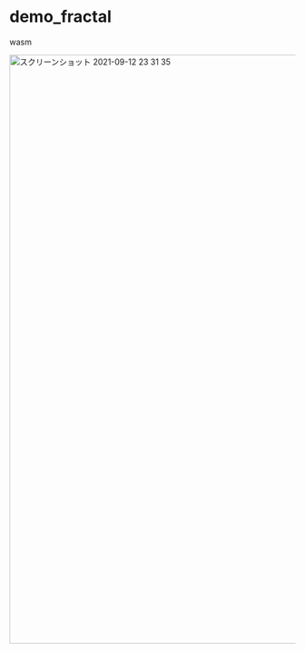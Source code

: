 # demo_fractal
wasm

<img width="1036" alt="スクリーンショット 2021-09-12 23 31 35" src="https://user-images.githubusercontent.com/19150576/132991810-84729c48-e9ed-47ec-bdae-ccbcb93454f0.png">

